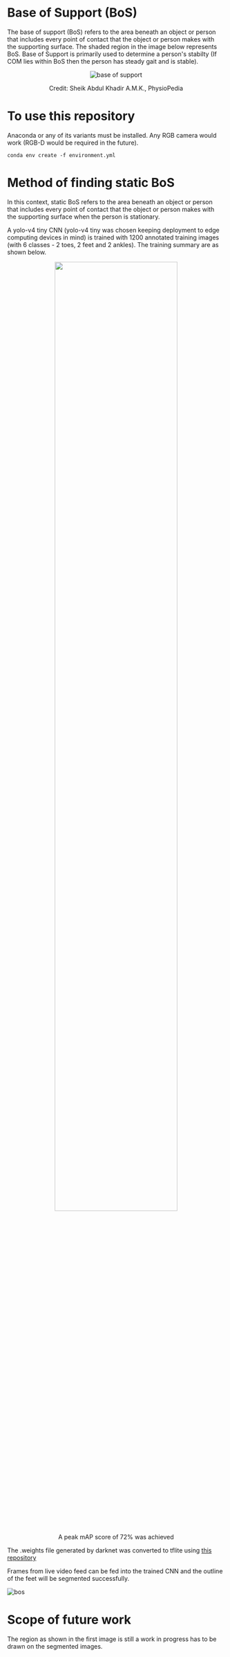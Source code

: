 # Base of Support (BoS)

The base of support (BoS) refers to the area beneath an object or person that includes every point of contact that the object or person makes with the supporting surface. The shaded region in the image below represents BoS. Base of Support is primarily used to determine a person's stabilty (If COM lies within BoS then the person has steady gait and is stable).

<div align="center">
  <img src="https://www.physio-pedia.com/images/d/d0/BaseOfSupport.jpg" alt="base of support">
  <p>Credit: Sheik Abdul Khadir A.M.K., PhysioPedia</p>
</div>

# To use this repository
Anaconda or any of its variants must be installed. Any RGB camera would work (RGB-D would be required in the future).
```
conda env create -f environment.yml
```

# Method of finding static BoS
In this context, static BoS refers to the area beneath an object or person that includes every point of contact that the object or person makes with the supporting surface when the person is stationary. 

A yolo-v4 tiny CNN (yolo-v4 tiny was chosen keeping deployment to edge computing devices in mind) is trained with 1200 annotated training images (with 6 classes - 2 toes, 2 feet and 2 ankles). The training summary are as shown below.


<div align="center">
  <img src="https://user-images.githubusercontent.com/76219678/164724875-9ac299f5-193b-4c8e-8491-b94aa45dbbff.png" width="75%" alt=""training summary>
  <p>A peak mAP score of 72% was achieved</p>
</div>

The .weights file generated by darknet was converted to tflite using <a href="https://github.com/hunglc007/tensorflow-yolov4-tflite">this repository</a>

Frames from live video feed can be fed into the trained CNN and the outline of the feet will be segmented successfully.

![bos](https://user-images.githubusercontent.com/76219678/164728625-177a86fe-1489-4245-a6bf-77f36d9ddc5a.gif)

# Scope of future work
The region as shown in the first image is still a work in progress has to be drawn on the segmented images.
